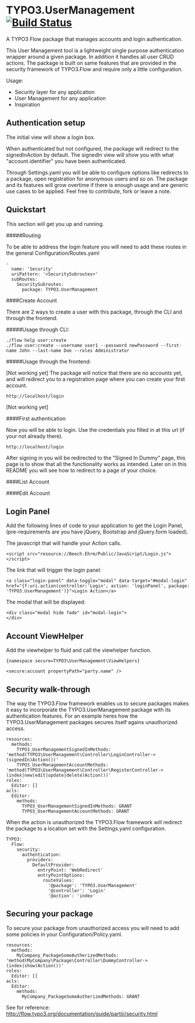 TYPO3.UserManagement [![Build Status](https://travis-ci.org/svparijs/TYPO3.UserManagement.png?branch=master)](https://travis-ci.org/svparijs/TYPO3.UserManagement)
==================================================================================================================================================================

A TYPO3 Flow package that manages accounts and login authentication.

This User Management tool is a lightweight single purpose authentication wrapper around a given package.
In addition it handles all user CRUD actions.
The package is built on same features that are provided in the security framework of TYPO3.Flow and require only a little
configuration.

Usage:
- Security layer for any application
- User Management for any application
- Inspiration

Authentication setup
--------------------

The initial view will show a login box.

When authenticated but not configured, the package will redirect to the signedInAction by default.
The signedIn view will show you with what "account.identifier" you have been authenticated.

Through Settings.yaml you will be able to configure options like redirects to a package, open registration for anonymous users
and so on. The package and its features will grow overtime if there is enough usage and are generic use cases to be applied. Feel
free to contribute, fork or leave a note.

Quickstart
----------

This section will get you up and running.

#####Routing

To be able to address the login feature you will need to add these routes in the general Configuration/Routes.yaml

	-
	  name: 'Security'
	  uriPattern: '<SecuritySubroutes>'
	  subRoutes:
	    SecuritySubroutes:
	      package: TYPO3.UserManagement

####Create Account

There are 2 ways to create a user with this package, through the CLI and through the frontend.

#####Usage through CLI:

	./flow help user:create
	./flow user:create --username user1 --password newPassword --first-name John --last-name Doe --roles Administrator

#####Usage through the frontend:

[Not working yet]
The package will notice that there are no accounts yet, and will redirect you to a registration page where you can create your first account.

	http://localhost/login

[Not working yet]

####First authentication

Now you will be able to login. Use the credentials you filled in at this url (if your not already there).

	http://localhost/login

After signing in you will be redirected to the "Signed In Dummy" page, this page is to show that all the functionality works as intended.
Later on in this README you will see how to redirect to a page of your choice.

####List Account

####Edit Account

Login Panel
-----------

Add the following lines of code to your application to get the Login Panel, (pre-requirements are you have jQuery, Bootstrap and jQuery.form loaded).

The javascript that will handle your Action calls.

	<script src="resource://Beech.Ehrm/Public/JavaScript/Login.js"></script>

The link that will trigger the login panel:

	<a class="login-panel" data-toggle="modal" data-target="#modal-login" href="{f:uri.action(controller:'Login', action: 'loginPanel', package: 'TYPO3.UserManagement')}">Login Action</a>

The modal that will be displayed:

	<div class="modal hide fade" id="modal-login">
    </div>

Account ViewHelper
------------------

Add the viewhelper to fluid and call the viewhelper function.

	{namespace secure=TYPO3\UserManagement\ViewHelpers}

	<secure:account propertyPath="party.name" />

Security walk-through
---------------------

The way the TYPO3.Flow framework enables us to secure packages makes it easy to incorporate the TYPO3.UserManagement package with its authentication features.
For an example heres how the TYPO3.UserManagement packages secures itself agains unauthorized access.

	resources:
	  methods:
	    TYPO3_UserManagementSignedInMethods: 'method(TYPO3\UserManagement\Controller\LoginController->(signedIn)Action())'
	    TYPO3_UserManagementAccountMethods: 'method(TYPO3\UserManagement\Controller\RegisterController->(index|new|edit|update|delete)Action())'
	roles:
	  Editor: []
	acls:
	  Editor:
	    methods:
	      TYPO3_UserManagementSignedInMethods: GRANT
	      TYPO3_UserManagementAccountMethods: GRANT

When the action is unauthorized the TYPO3.Flow framework will redirect the package to a location set with the Settings.yaml configuration.

	TYPO3:
	  Flow:
	    security:
	      authentication:
	        providers:
	          DefaultProvider:
	            entryPoint: 'WebRedirect'
	            entryPointOptions:
	              routeValues:
                    '@package': 'TYPO3.UserManagement'
                    '@controller': 'Login'
                    '@action': 'index'

Securing your package
---------------------

To secure your package from unauthorized access you will need to add some policies in your Configuration/Policy.yaml.

	resources:
	  methods:
	    MyCompany_PackageSomeAutherizedMethods: 'method(MyCompany\Package\Controller\DummyController->(index|show)Action())'
	roles:
	  Editor: []
	acls:
	  Editor:
	    methods:
	      MyCompany_PackageSomeAutherizedMethods: GRANT

See for reference: http://flow.typo3.org/documentation/guide/partiii/security.html